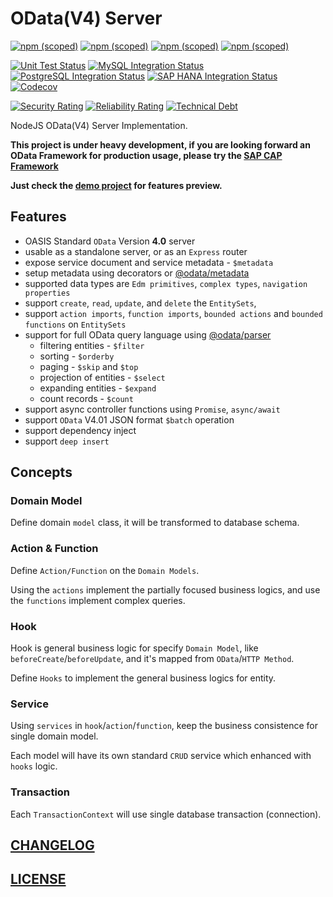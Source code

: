 # OData(V4) Server

[![npm (scoped)](https://img.shields.io/npm/v/@odata/server?label=@odata/server)](https://www.npmjs.com/package/@odata/server)
[![npm (scoped)](https://img.shields.io/npm/v/@odata/client?label=@odata/client)](https://www.npmjs.com/package/@odata/client)
[![npm (scoped)](https://img.shields.io/npm/v/@odata/parser?label=@odata/parser)](https://www.npmjs.com/package/@odata/parser)
[![npm (scoped)](https://img.shields.io/npm/v/@odata/metadata?label=@odata/metadata)](https://www.npmjs.com/package/@odata/metadata)

[![Unit Test Status](https://img.shields.io/github/workflow/status/Soontao/odata-v4-server/unittest?label=nodejs/sqljs)](https://github.com/Soontao/odata-v4-server/actions?query=workflow%3Aunittest)
[![MySQL Integration Status](https://img.shields.io/github/workflow/status/Soontao/odata-v4-server/unittest-with-mysql?label=mysql)](https://github.com/Soontao/odata-v4-server/actions?query=workflow%3Aunittest-with-mysql)
[![PostgreSQL Integration Status](https://img.shields.io/github/workflow/status/Soontao/odata-v4-server/unittest-with-pg?label=postgres)](https://github.com/Soontao/odata-v4-server/actions?query=workflow%3Aunittest-with-pg)
[![SAP HANA Integration Status](https://img.shields.io/github/workflow/status/Soontao/odata-v4-server/unittest-with-hana?label=hana)](https://github.com/Soontao/odata-v4-server/actions?query=workflow%3Aunittest-with-hana)
[![Codecov](https://codecov.io/gh/Soontao/odata-v4-server/branch/master/graph/badge.svg)](https://codecov.io/gh/Soontao/odata-v4-server)

[![Security Rating](https://sonarcloud.io/api/project_badges/measure?project=Soontao_odata-v4-server&metric=security_rating)](https://sonarcloud.io/dashboard?id=Soontao_odata-v4-server)
[![Reliability Rating](https://sonarcloud.io/api/project_badges/measure?project=Soontao_odata-v4-server&metric=reliability_rating)](https://sonarcloud.io/dashboard?id=Soontao_odata-v4-server)
[![Technical Debt](https://sonarcloud.io/api/project_badges/measure?project=Soontao_odata-v4-server&metric=sqale_index)](https://sonarcloud.io/dashboard?id=Soontao_odata-v4-server)

NodeJS OData(V4) Server Implementation.

**This project is under heavy development, if you are looking forward an OData Framework for production usage, please try the [SAP CAP Framework](https://cap.cloud.sap/docs/get-started/)**

**Just check the [demo project](https://github.com/Soontao/odata-v4-server-demo) for features preview.**

## Features

* OASIS Standard `OData` Version **4.0** server
* usable as a standalone server, or as an `Express` router
* expose service document and service metadata - `$metadata`
* setup metadata using decorators or [@odata/metadata](https://github.com/Soontao/odata-v4-metadata)
* supported data types are `Edm primitives`, `complex types`, `navigation properties`
* support `create`, `read`, `update`, and `delete` the `EntitySets`, 
* support `action imports`, `function imports`, `bounded actions` and `bounded functions` on `EntitySets`
* support for full OData query language using [@odata/parser](https://github.com/Soontao/odata-v4-parser)
  * filtering entities - `$filter`
  * sorting - `$orderby`
  * paging - `$skip` and `$top`
  * projection of entities - `$select`
  * expanding entities - `$expand`
  * count records - `$count`
* support async controller functions using `Promise`, `async/await`
* support `OData` V4.01 JSON format `$batch` operation
* support dependency inject
* support `deep insert`

## Concepts

### Domain Model

Define domain `model` class, it will be transformed to database schema.

### Action & Function

Define `Action/Function` on the `Domain Models`.

Using the `actions` implement the partially focused business logics, and use the `functions` implement complex queries.

### Hook

Hook is general business logic for specify `Domain Model`, like `beforeCreate`/`beforeUpdate`, and it's mapped from `OData`/`HTTP Method`.

Define `Hooks` to implement the general business logics for entity.

### Service

Using `services` in `hook`/`action`/`function`, keep the business consistence for single domain model.

Each model will have its own standard `CRUD` service which enhanced with `hooks` logic.

### Transaction

Each `TransactionContext` will use single database transaction (connection).

## [CHANGELOG](./CHANGELOG.md)

## [LICENSE](./LICENSE)